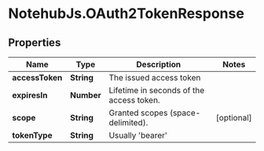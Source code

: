 # NotehubJs.OAuth2TokenResponse

## Properties

| Name            | Type       | Description                              | Notes      |
| --------------- | ---------- | ---------------------------------------- | ---------- |
| **accessToken** | **String** | The issued access token                  |
| **expiresIn**   | **Number** | Lifetime in seconds of the access token. |
| **scope**       | **String** | Granted scopes (space-delimited).        | [optional] |
| **tokenType**   | **String** | Usually &#39;bearer&#39;                 |
